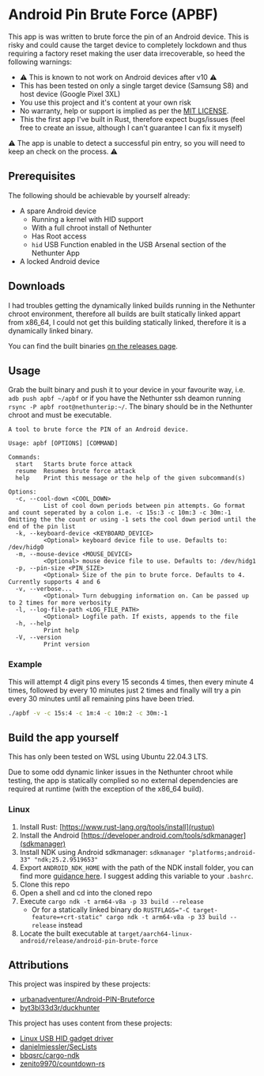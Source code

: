 # Android Pin Brute Force (APBF)

This app is was written to brute force the pin of an Android device. This is risky and could cause the target device to completely lockdown and thus requiring a factory reset making the user data irrecoverable, so heed the following warnings:

- ⚠️ This is known to not work on Android devices after v10 ⚠️
- This has been tested on only a single target device (Samsung S8) and host device (Google Pixel 3XL)
- You use this project and it's content at your own risk
- No warranty, help or support is implied as per the [MIT LICENSE](./LICENSE).
- This the first app I've built in Rust, therefore expect bugs/issues (feel free to create an issue, although I can't guarantee I can fix it myself)

⚠️ The app is unable to detect a successful pin entry, so you will need to keep an check on the process. ⚠️

## Prerequisites

The following should be achievable by yourself already:

- A spare Android device
  - Running a kernel with HID support
  - With a full chroot install of Nethunter
  - Has Root access
  - `hid` USB Function enabled in the USB Arsenal section of the Nethunter App
- A locked Android device

## Downloads
I had troubles getting the dynamically linked builds running in the Nethunter chroot environment, therefore all builds are built statically linked appart from x86_64, I could not get this building statically linked, therefore it is a dynamically linked binary.

You can find the built binaries [on the releases page](https://github.com/PurplProto/android-pin-brute-force/releases/latest).

## Usage

Grab the built binary and push it to your device in your favourite way, i.e. `adb push apbf ~/apbf` or if you have the Nethunter ssh deamon running `rsync -P apbf root@nethunterip:~/`.
The binary should be in the Nethunter chroot and must be executable.

```
A tool to brute force the PIN of an Android device.

Usage: apbf [OPTIONS] [COMMAND]

Commands:
  start   Starts brute force attack
  resume  Resumes brute force attack
  help    Print this message or the help of the given subcommand(s)

Options:
  -c, --cool-down <COOL_DOWN>
          List of cool down periods between pin attempts. Go format and count seperated by a colon i.e. -c 15s:3 -c 10m:3 -c 30m:-1 Omitting the the count or using -1 sets the cool down period until the end of the pin list
  -k, --keyboard-device <KEYBOARD_DEVICE>
          <Optional> keyboard device file to use. Defaults to: /dev/hidg0
  -m, --mouse-device <MOUSE_DEVICE>
          <Optional> mouse device file to use. Defaults to: /dev/hidg1
  -p, --pin-size <PIN_SIZE>
          <Optional> Size of the pin to brute force. Defaults to 4. Currently supports 4 and 6
  -v, --verbose...
          <Optional> Turn debugging information on. Can be passed up to 2 times for more verbosity
  -l, --log-file-path <LOG_FILE_PATH>
          <Optional> Logfile path. If exists, appends to the file
  -h, --help
          Print help
  -V, --version
          Print version
```

### Example

This will attempt 4 digit pins every 15 seconds 4 times, then every minute 4 times, followed by every 10 minutes just 2 times and finally will try a pin every 30 minutes until all remaining pins have been tried.

```bash
./apbf -v -c 15s:4 -c 1m:4 -c 10m:2 -c 30m:-1
```

## Build the app yourself

This has only been tested on WSL using Ubuntu 22.04.3 LTS.

Due to some odd dynamic linker issues in the Nethunter chroot while testing, the app is statically complied so no external dependencies are required at runtime (with the exception of the x86_64 build).

### Linux

1. Install Rust: [https://www.rust-lang.org/tools/install](rustup)
2. Install the Android [https://developer.android.com/tools/sdkmanager](sdkmanager)
3. Install NDK using Android sdkmanager: `sdkmanager "platforms;android-33" "ndk;25.2.9519653"`
4. Export `ANDROID_NDK_HOME` with the path of the NDK install folder, you can find more [guidance here](https://github.com/bbqsrc/cargo-ndk). I suggest adding this variable to your `.bashrc`.
5. Clone this repo
6. Open a shell and cd into the cloned repo
7. Execute `cargo ndk -t arm64-v8a -p 33 build --release`
    - Or for a statically linked binary do `RUSTFLAGS="-C target-feature=+crt-static" cargo ndk -t arm64-v8a -p 33 build --release` instead
8. Locate the built executable at `target/aarch64-linux-android/release/android-pin-brute-force`

## Attributions

This project was inspired by these projects:

- [urbanadventurer/Android-PIN-Bruteforce](https://github.com/urbanadventurer/Android-PIN-Bruteforce)
- [byt3bl33d3r/duckhunter](https://github.com/byt3bl33d3r/duckhunter)

This project has uses content from these projects:

- [Linux USB HID gadget driver](https://docs.kernel.org/usb/gadget_hid.html)
- [danielmiessler/SecLists](https://github.com/danielmiessler/SecLists)
- [bbqsrc/cargo-ndk](https://github.com/bbqsrc/cargo-ndk)
- [zenito9970/countdown-rs](https://github.com/zenito9970/countdown-rs)
